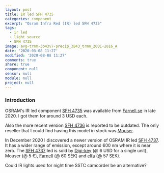 ```yaml
---
layout: post
title: IR led SFH 4735
categories: component
excerpt: "Osram Infra Red (IR) led SFH 4735"
tags:
  - ir led
  - light source
  - SFH 4735
image: avg-trmm-3b43v7-precip_3B43_trmm_2001-2016_A
date: '2020-08-08 11:27'
modified: '2020-08-08 11:27'
comments: true
share: true
component: null
sensor: null
module: null
project: null
---
```


### Introduction

OSRAM's IR led component [SFH 4735](https://www.osram.com/os/press/press-releases/osram_presents_the_worlds_first_broadband_infrared_led.jsp) was available from [Farnell.se](https://se.farnell.com/osram-opto-semiconductors/sfh-4735/infrared-emitter-1050-nm-smd/dp/2981794?mckv=smU6KqYGs_dc%7Cpcrid%7C417071399973%7Ckword%7Csfh%204735%7Cmatch%7Cp%7Cplid%7C%7Cslid%7C%7Cproduct%7C%7Cpgrid%7C97784419567%7Cptaid%7Ckwd-346858407321%7C&CMP=KNC-GSE-GEN-SKU-MDC) in late 2020. I got them for around 3 USD each.

Also the more recent version [SFH 4736](https://www.osram.com/ecat/OSLON®%20Black%20SFH%204736/com/en/class_pim_web_catalog_103489/prd_pim_device_2219898/) is reported to be outdated. The only reseller that I could find having this model in stock was [Mouser](https://www.mouser.se/ProductDetail/OSRAM-Opto-Semiconductors/SFH-4736/?qs=%2Fha2pyFaduj3O3aQ06ldR7jzMhZKhNcLruKHH3K8%252BQh8xjZVQgvRvQ%3D%3D).

In December 2020 I discovered a newer version of OSRAM IR led [SFH 4737](https://www.osram.com/ecat/OSLON®%20P1616%20SFH%204737/com/en/class_pim_web_catalog_103489/prd_pim_device_10751075/). It has a wider range of emission, except around 600 nm where it is near zero. The [SFH 4737](https://www.osram.com/ecat/OSLON®%20P1616%20SFH%204737/com/en/class_pim_web_catalog_103489/prd_pim_device_10751075/) led is sold by [Digi-key](https://www.digikey.com/en/products/detail/SFH%25204737/475-SFH4737TR-ND/13539841?utm_source=475&utm_medium=supplier&utm_campaign=buynow) (@ 6 USD for a single unit), Mouser (@ 5 €), [Farnell](https://se.farnell.com/osram-opto-semiconductors/sfh-4737/ir-broadband-emitter-1050nm-18mw/dp/3580475?CMP=GRHB-OSRAM) (@ 60 SEK) and [elfa](https://www.elfa.se/en/ir-emitter-445nm-350ma-95v-1616-osram-opto-semiconductors-sfh-4737/p/30183150?track=true&no-cache=true) (@ 57 SEK).

Could IR lights used for night time SSTC camcorder be an alternative?
